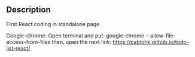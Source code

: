 ## Description
First React coding in standalone page.

Google-chrome: Open terminal and put: google-chrome --allow-file-access-from-files
then, open the next link:  https://pablohk.github.io/todo-list-react/
